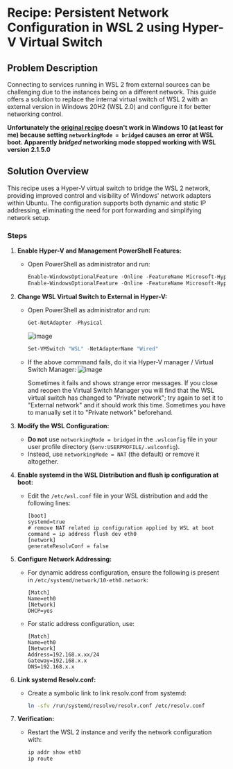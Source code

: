 # Recipe: Persistent Network Configuration in WSL 2 using Hyper-V Virtual Switch

## Problem Description
Connecting to services running in WSL 2 from external sources can be challenging due to the instances being on a different network. This guide offers a solution to replace the internal virtual switch of WSL 2 with an external version in Windows 20H2 (WSL 2.0) and configure it for better networking control.

**Unfortunately the [original recipe](https://github.com/Unsigned-Char/WSL2HyperVSwitch) doesn't work in Windows 10 (at least for me) because setting `networkingMode = bridged` causes an error at WSL boot.
Apparently _bridged_ networking mode stopped working with WSL version 2.1.5.0**

## Solution Overview
This recipe uses a Hyper-V virtual switch to bridge the WSL 2 network, providing improved control and visibility of Windows' network adapters within Ubuntu. The configuration supports both dynamic and static IP addressing, eliminating the need for port forwarding and simplifying network setup.

### Steps
1. **Enable Hyper-V and Management PowerShell Features:**
   - Open PowerShell as administrator and run:
     ```powershell
     Enable-WindowsOptionalFeature -Online -FeatureName Microsoft-Hyper-V
     Enable-WindowsOptionalFeature -Online -FeatureName Microsoft-Hyper-V-Management-PowerShell
     ```

3. **Change WSL Virtual Switch to External in Hyper-V:**
   - Open PowerShell as administrator and run:
     ```powershell
     Get-NetAdapter -Physical
     ```
     ![image](https://github.com/colemar/Win10WSL2UbuntuExternalIP/assets/3066000/187557fe-d05b-4079-a59a-76b0ee05412a)
     ```powershell
     Set-VMSwitch "WSL" -NetAdapterName "Wired"
     ```
   - If the above commmand fails, do it via Hyper-V manager / Virtual Switch Manager:
     ![image](https://github.com/colemar/Win10WSL2UbuntuExternalIP/assets/3066000/f7a14b1b-5214-4e78-aa34-eb16a80ae66a)
     
     Sometimes it fails and shows strange error messages. If you close and reopen the Virtual Switch Manager you will find that the WSL virtual switch has changed to "Private network"; try again to set it to "External network" and it should work this time. Sometimes you have to manually set it to "Private network" beforehand.

5. **Modify the WSL Configuration:**
   - **Do not** use `networkingMode = bridged` in the `.wslconfig` file in your user profile directory (`$env:USERPROFILE/.wslconfig`).
   - Instead, use `networkingMode = NAT` (the default) or remove it altogether.

6. **Enable systemd in the WSL Distribution and flush ip configuration at boot:**
   - Edit the `/etc/wsl.conf` file in your WSL distribution and add the following lines:
     ```plaintext
     [boot]
     systemd=true
     # remove NAT related ip configuration applied by WSL at boot
     command = ip address flush dev eth0
     [network]
     generateResolvConf = false
     ```

7. **Configure Network Addressing:**
   - For dynamic address configuration, ensure the following is present in `/etc/systemd/network/10-eth0.network`:
     ```plaintext
     [Match]
     Name=eth0
     [Network]
     DHCP=yes
     ```
   - For static address configuration, use:
     ```plaintext
     [Match]
     Name=eth0
     [Network]
     Address=192.168.x.xx/24
     Gateway=192.168.x.x
     DNS=192.168.x.x
     ```

8. **Link systemd Resolv.conf:**
   - Create a symbolic link to link resolv.conf from systemd:
     ```bash
     ln -sfv /run/systemd/resolve/resolv.conf /etc/resolv.conf
     ```

9. **Verification:**
   - Restart the WSL 2 instance and verify the network configuration with:
     ```bash
     ip addr show eth0
     ip route
     ```

